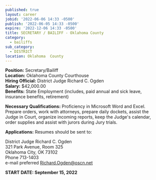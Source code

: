 ```yaml
---
published: true
layout: career
jobid: '2022-06-06 14:33 -0500'
publish: '2022-06-05 14:33 -0500'
expire: '2022-12-06 14:33 -0500'
title: SECRETARY / BAILIFF - Oklahoma County
category:
  - bailiffs
sub_category:
  - DISTRICT
location: Oklahoma  County
---
```

**Position:** Secretary/Bailiff  
**Location:** Oklahoma County Courthouse  
**Hiring Official:** District Judge Richard C. Ogden  
**Salary:** $42,000.00  
**Benefits:** State Employment (includes, paid annual and sick leave, insurance benefits, retirement)  

**Necessary Qualifications:** Proficiency in Microsoft Word and Excel.  Prepare orders, work with attorneys, prepare daily dockets, assist the Judge in Court, organize incoming reports, keep the Judge's calendar, order supplies and assist with jurors during Jury trials.   
				

**Applications:** Resumes should be sent to:  

District Judge Richard C. Ogden  
321 Park Avenue, Room 325  
Oklahoma City, OK  73102  
Phone 713-1403  
e-mail preferred [Richard.Ogden@oscn.net](Richard.Ogden@oscn.net)  

**START DATE: September 15, 2022**